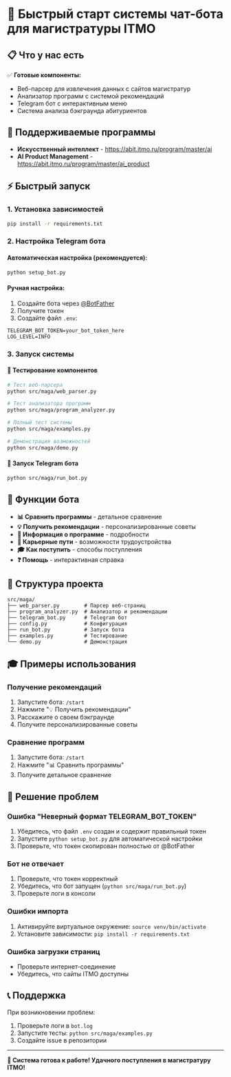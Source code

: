 # 🚀 Быстрый старт системы чат-бота для магистратуры ITMO

## 📋 Что у нас есть

✅ **Готовые компоненты:**
- Веб-парсер для извлечения данных с сайтов магистратур
- Анализатор программ с системой рекомендаций
- Telegram бот с интерактивным меню
- Система анализа бэкграунда абитуриентов

## 🎯 Поддерживаемые программы

- **Искусственный интеллект** - https://abit.itmo.ru/program/master/ai
- **AI Product Management** - https://abit.itmo.ru/program/master/ai_product

## ⚡ Быстрый запуск

### 1. Установка зависимостей
```bash
pip install -r requirements.txt
```

### 2. Настройка Telegram бота

#### Автоматическая настройка (рекомендуется):
```bash
python setup_bot.py
```

#### Ручная настройка:
1. Создайте бота через [@BotFather](https://t.me/botfather)
2. Получите токен
3. Создайте файл `.env`:
```env
TELEGRAM_BOT_TOKEN=your_bot_token_here
LOG_LEVEL=INFO
```

### 3. Запуск системы

#### 🧪 Тестирование компонентов
```bash
# Тест веб-парсера
python src/maga/web_parser.py

# Тест анализатора программ
python src/maga/program_analyzer.py

# Полный тест системы
python src/maga/examples.py

# Демонстрация возможностей
python src/maga/demo.py
```

#### 🤖 Запуск Telegram бота
```bash
python src/maga/run_bot.py
```

## 📱 Функции бота

- **📊 Сравнить программы** - детальное сравнение
- **💡 Получить рекомендации** - персонализированные советы
- **🎯 Информация о программе** - подробности
- **💼 Карьерные пути** - возможности трудоустройства
- **🎓 Как поступить** - способы поступления
- **❓ Помощь** - интерактивная справка

## 🔧 Структура проекта

```
src/maga/
├── web_parser.py        # Парсер веб-страниц
├── program_analyzer.py  # Анализатор и рекомендации
├── telegram_bot.py      # Telegram бот
├── config.py            # Конфигурация
├── run_bot.py           # Запуск бота
├── examples.py          # Тестирование
└── demo.py              # Демонстрация
```

## 🎓 Примеры использования

### Получение рекомендаций
1. Запустите бота: `/start`
2. Нажмите "💡 Получить рекомендации"
3. Расскажите о своем бэкграунде
4. Получите персонализированные советы

### Сравнение программ
1. Запустите бота: `/start`
2. Нажмите "📊 Сравнить программы"
3. Получите детальное сравнение

## 🚨 Решение проблем

### Ошибка "Неверный формат TELEGRAM_BOT_TOKEN"
1. Убедитесь, что файл `.env` создан и содержит правильный токен
2. Запустите `python setup_bot.py` для автоматической настройки
3. Проверьте, что токен скопирован полностью от @BotFather

### Бот не отвечает
1. Проверьте, что токен корректный
2. Убедитесь, что бот запущен (`python src/maga/run_bot.py`)
3. Проверьте логи в консоли

### Ошибки импорта
1. Активируйте виртуальное окружение: `source venv/bin/activate`
2. Установите зависимости: `pip install -r requirements.txt`

### Ошибка загрузки страниц
- Проверьте интернет-соединение
- Убедитесь, что сайты ITMO доступны

## 📞 Поддержка

При возникновении проблем:
1. Проверьте логи в `bot.log`
2. Запустите тесты: `python src/maga/examples.py`
3. Создайте issue в репозитории

---

**🎯 Система готова к работе! Удачного поступления в магистратуру ITMO!**
